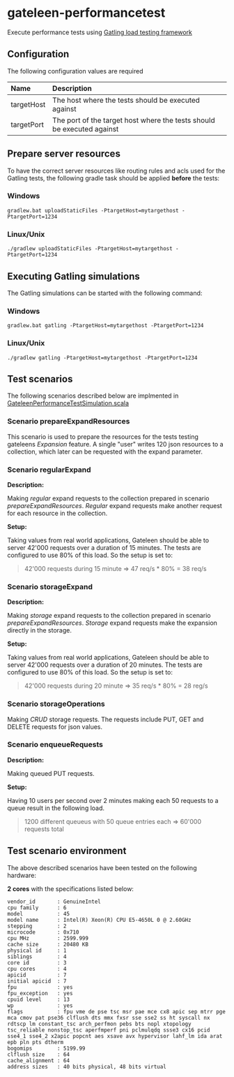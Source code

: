 # gateleen-performancetest
Execute performance tests using [Gatling load testing framework](http://gatling.io/#/)

## Configuration
The following configuration values are required


| Name       | Description |
| :----------| :----- |
| targetHost | The host where the tests should be executed against |
| targetPort | The port of the target host where the tests should be executed against |

## Prepare server resources
To have the correct server resources like routing rules and acls used for the Gatling tests, the following gradle task should be applied **before** the tests:
### Windows
```
gradlew.bat uploadStaticFiles -PtargetHost=mytargethost -PtargetPort=1234
```

### Linux/Unix
```
./gradlew uploadStaticFiles -PtargetHost=mytargethost -PtargetPort=1234
```

## Executing Gatling simulations
The Gatling simulations can be started with the following command:
### Windows
```
gradlew.bat gatling -PtargetHost=mytargethost -PtargetPort=1234
```

### Linux/Unix
```
./gradlew gatling -PtargetHost=mytargethost -PtargetPort=1234
```

## Test scenarios
The following scenarios described below are implmented in [GateleenPerformanceTestSimulation.scala](src/test/scala/gatling/simulations/GateleenPerformanceTestSimulation.scala)

### Scenario prepareExpandResources
This scenario is used to prepare the resources for the tests testing gateleens _Expansion_ feature. A single "user" writes 120 json resources to a collection,
which later can be requested with the expand parameter.

### Scenario regularExpand
**Description:**

Making _regular_ expand requests to the collection prepared in scenario _prepareExpandResources_. _Regular_ expand requests make another request for each resource in the collection.

**Setup:**

Taking values from real world applications, Gateleen should be able to server 42'000 requests over a duration of 15 minutes. The tests are configured to use 80% of this load. So the setup is set to:
> 42'000 requests during 15 minute => 47 req/s * 80% = 38 req/s

### Scenario storageExpand
**Description:**

Making _storage_ expand requests to the collection prepared in scenario _prepareExpandResources_. _Storage_ expand requests make the expansion directly in the storage.

**Setup:**

Taking values from real world applications, Gateleen should be able to server 42'000 requests over a duration of 20 minutes. The tests are configured to use 80% of this load. So the setup is set to:
> 42'000 requests during 20 minute => 35 req/s * 80% = 28 reg/s

### Scenario storageOperations
Making _CRUD_ storage requests. The requests include PUT, GET and DELETE requests for json values.

### Scenario enqueueRequests
**Description:**

Making queued PUT requests.

**Setup:**

Having 10 users per second over 2 minutes making each 50 requests to a queue result in the following load.
> 1200 different queueus with 50 queue entries each => 60'000 requests total

## Test scenario environment
The above described scenarios have been tested on the following hardware:

**2 cores** with the specifications listed below:
```
vendor_id       : GenuineIntel
cpu family      : 6
model           : 45
model name      : Intel(R) Xeon(R) CPU E5-4650L 0 @ 2.60GHz
stepping        : 2
microcode       : 0x710
cpu MHz         : 2599.999
cache size      : 20480 KB
physical id     : 1
siblings        : 4
core id         : 3
cpu cores       : 4
apicid          : 7
initial apicid  : 7
fpu             : yes
fpu_exception   : yes
cpuid level     : 13
wp              : yes
flags           : fpu vme de pse tsc msr pae mce cx8 apic sep mtrr pge mca cmov pat pse36 clflush dts mmx fxsr sse sse2 ss ht syscall nx rdtscp lm constant_tsc arch_perfmon pebs bts nopl xtopology tsc_reliable nonstop_tsc aperfmperf pni pclmulqdq ssse3 cx16 pcid sse4_1 sse4_2 x2apic popcnt aes xsave avx hypervisor lahf_lm ida arat epb pln pts dtherm
bogomips        : 5199.99
clflush size    : 64
cache_alignment : 64
address sizes   : 40 bits physical, 48 bits virtual
```